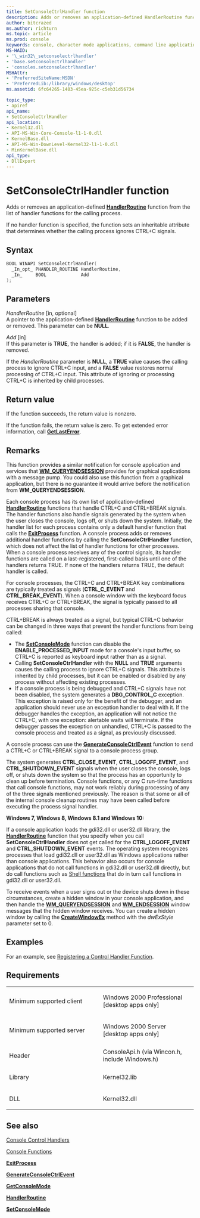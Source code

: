```yaml
---
title: SetConsoleCtrlHandler function
description: Adds or removes an application-defined HandlerRoutine function from the list of handler functions for the calling process.
author: bitcrazed
ms.author: richturn
ms.topic: article
ms.prod: console
keywords: console, character mode applications, command line applications, terminal applications, console api
MS-HAID:
- '\_win32\_setconsolectrlhandler'
- 'base.setconsolectrlhandler'
- 'consoles.setconsolectrlhandler'
MSHAttr:
- 'PreferredSiteName:MSDN'
- 'PreferredLib:/library/windows/desktop'
ms.assetid: 6fc64265-1403-45ea-925c-c5eb31d56734

topic_type:
- apiref
api_name:
- SetConsoleCtrlHandler
api_location:
- Kernel32.dll
- API-MS-Win-Core-Console-l1-1-0.dll
- KernelBase.dll
- API-MS-Win-DownLevel-Kernel32-l1-1-0.dll
- MinKernelBase.dll
api_type:
- DllExport
---
```


# SetConsoleCtrlHandler function


Adds or removes an application-defined [**HandlerRoutine**](handlerroutine.md) function from the list of handler functions for the calling process.

If no handler function is specified, the function sets an inheritable attribute that determines whether the calling process ignores CTRL+C signals.

Syntax
------

```C
BOOL WINAPI SetConsoleCtrlHandler(
  _In_opt_ PHANDLER_ROUTINE HandlerRoutine,
  _In_     BOOL             Add
);
```

Parameters
----------

*HandlerRoutine* \[in, optional\]  
A pointer to the application-defined [**HandlerRoutine**](handlerroutine.md) function to be added or removed. This parameter can be **NULL**.

*Add* \[in\]  
If this parameter is **TRUE**, the handler is added; if it is **FALSE**, the handler is removed.

If the *HandlerRoutine* parameter is **NULL**, a **TRUE** value causes the calling process to ignore CTRL+C input, and a **FALSE** value restores normal processing of CTRL+C input. This attribute of ignoring or processing CTRL+C is inherited by child processes.

Return value
------------

If the function succeeds, the return value is nonzero.

If the function fails, the return value is zero. To get extended error information, call [**GetLastError**](https://msdn.microsoft.com/library/windows/desktop/ms679360).

Remarks
-------

This function provides a similar notification for console application and services that [**WM\_QUERYENDSESSION**](https://msdn.microsoft.com/library/windows/desktop/aa376890) provides for graphical applications with a message pump. You could also use this function from a graphical application, but there is no guarantee it would arrive before the notification from **WM\_QUERYENDSESSION**.

Each console process has its own list of application-defined [**HandlerRoutine**](handlerroutine.md) functions that handle CTRL+C and CTRL+BREAK signals. The handler functions also handle signals generated by the system when the user closes the console, logs off, or shuts down the system. Initially, the handler list for each process contains only a default handler function that calls the [**ExitProcess**](https://msdn.microsoft.com/library/windows/desktop/ms682658) function. A console process adds or removes additional handler functions by calling the **SetConsoleCtrlHandler** function, which does not affect the list of handler functions for other processes. When a console process receives any of the control signals, its handler functions are called on a last-registered, first-called basis until one of the handlers returns TRUE. If none of the handlers returns TRUE, the default handler is called.

For console processes, the CTRL+C and CTRL+BREAK key combinations are typically treated as signals (**CTRL\_C\_EVENT** and **CTRL\_BREAK\_EVENT**). When a console window with the keyboard focus receives CTRL+C or CTRL+BREAK, the signal is typically passed to all processes sharing that console.

CTRL+BREAK is always treated as a signal, but typical CTRL+C behavior can be changed in three ways that prevent the handler functions from being called:

- The [**SetConsoleMode**](setconsolemode.md) function can disable the **ENABLE\_PROCESSED\_INPUT** mode for a console's input buffer, so CTRL+C is reported as keyboard input rather than as a signal.
- Calling **SetConsoleCtrlHandler** with the **NULL** and **TRUE** arguments causes the calling process to ignore CTRL+C signals. This attribute is inherited by child processes, but it can be enabled or disabled by any process without affecting existing processes.
- If a console process is being debugged and CTRL+C signals have not been disabled, the system generates a **DBG\_CONTROL\_C** exception. This exception is raised only for the benefit of the debugger, and an application should never use an exception handler to deal with it. If the debugger handles the exception, an application will not notice the CTRL+C, with one exception: alertable waits will terminate. If the debugger passes the exception on unhandled, CTRL+C is passed to the console process and treated as a signal, as previously discussed.

A console process can use the [**GenerateConsoleCtrlEvent**](generateconsolectrlevent.md) function to send a CTRL+C or CTRL+BREAK signal to a console process group.

The system generates **CTRL\_CLOSE\_EVENT**, **CTRL\_LOGOFF\_EVENT**, and **CTRL\_SHUTDOWN\_EVENT** signals when the user closes the console, logs off, or shuts down the system so that the process has an opportunity to clean up before termination. Console functions, or any C run-time functions that call console functions, may not work reliably during processing of any of the three signals mentioned previously. The reason is that some or all of the internal console cleanup routines may have been called before executing the process signal handler.

**Windows 7, Windows 8, Windows 8.1 and Windows 10:**

If a console application loads the gdi32.dll or user32.dll library, the [**HandlerRoutine**](handlerroutine.md) function that you specify when you call **SetConsoleCtrlHandler** does not get called for the **CTRL\_LOGOFF\_EVENT** and **CTRL\_SHUTDOWN\_EVENT** events. The operating system recognizes processes that load gdi32.dll or user32.dll as Windows applications rather than console applications. This behavior also occurs for console applications that do not call functions in gdi32.dll or user32.dll directly, but do call functions such as [Shell functions](https://msdn.microsoft.com/library/windows/desktop/bb776426) that do in turn call functions in gdi32.dll or user32.dll.

To receive events when a user signs out or the device shuts down in these circumstances, create a hidden window in your console application, and then handle the [**WM\_QUERYENDSESSION**](https://msdn.microsoft.com/library/windows/desktop/aa376890) and [**WM\_ENDSESSION**](https://msdn.microsoft.com/library/windows/desktop/aa376889) window messages that the hidden window receives. You can create a hidden window by calling the [**CreateWindowEx**](https://msdn.microsoft.com/library/windows/desktop/ms632680) method with the *dwExStyle* parameter set to 0.

Examples
--------

For an example, see [Registering a Control Handler Function](registering-a-control-handler-function.md).

Requirements
------------

<table>
<colgroup>
<col width="50%" />
<col width="50%" />
</colgroup>
<tbody>
<tr class="odd">
<td><p>Minimum supported client</p></td>
<td><p>Windows 2000 Professional [desktop apps only]</p></td>
</tr>
<tr class="even">
<td><p>Minimum supported server</p></td>
<td><p>Windows 2000 Server [desktop apps only]</p></td>
</tr>
<tr class="odd">
<td><p>Header</p></td>
<td>ConsoleApi.h (via Wincon.h, include Windows.h)</td>
</tr>
<tr class="even">
<td><p>Library</p></td>
<td>Kernel32.lib</td>
</tr>
<tr class="odd">
<td><p>DLL</p></td>
<td>Kernel32.dll</td>
</tr>
<tr class="even">
</tr>
<tr class="odd">
</tr>
<tr class="even">
</tr>
</tbody>
</table>

## <span id="see_also"></span>See also


[Console Control Handlers](console-control-handlers.md)

[Console Functions](console-functions.md)

[**ExitProcess**](https://msdn.microsoft.com/library/windows/desktop/ms682658)

[**GenerateConsoleCtrlEvent**](generateconsolectrlevent.md)

[**GetConsoleMode**](getconsolemode.md)

[**HandlerRoutine**](handlerroutine.md)

[**SetConsoleMode**](setconsolemode.md)

 

 




